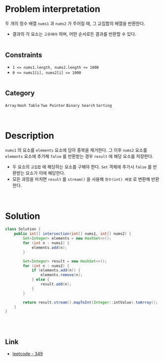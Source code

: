 # Problem interpretation
두 개의 정수 배열 `nums1` 과 `nums2` 가 주어질 때, 그 교집합의 배열을 반환한다.
- 결과의 각 요소는 `고유해야` 하며, 어떤 순서로든 결과를 반환할 수 있다.
<br/><br/>

## Constraints
- `1 <= nums1.length, nums2.length <= 1000`
- `0 <= nums1[i], nums2[i] <= 1000`
<br/><br/>

## Category
`Array` `Hash Table` `Two Pointer` `Binary Search` `Sorting`
<br/><br/><br/>

# Description
`nums1` 의 요소를 `elements` 요소에 담아 중복을 제거한다. 그 이후 `nums2` 요소를 `elements` 요소에 추가해 `false` 를 반환받는 경우 `result` 에 해당 요소를 저장한다.
- 두 요소의 `교집합` 에 해당하는 요소를 구해야 한다. `Set` 객체에 추가시 `false` 를 반환받는 요소가 이에 해당한다.
- 모든 과정을 마치면 `result` 를 `stream()` 을 사용해 `정수(int) 배열` 로 변환해 반환한다.
<br/><br/><br/>

# Solution
```java
class Solution {
    public int[] intersection(int[] nums1, int[] nums2) {
        Set<Integer> elements = new HashSet<>();
        for (int n : nums1) {
            elements.add(n);
        }

        Set<Integer> result = new HashSet<>();
        for (int n : nums2) {
            if (elements.add(n)) {
                elements.remove(n);
            } else {
                result.add(n);
            }
        }

        return result.stream().mapToInt(Integer::intValue).toArray();
    }
}
```
<br/><br/>

## Link
- [leetcode - 349](https://leetcode.com/problems/intersection-of-two-arrays/description/)